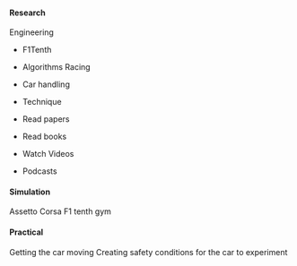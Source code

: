 
#### Research

Engineering
- F1Tenth
- Algorithms
Racing
- Car handling
- Technique

- Read papers
- Read books
- Watch Videos
- Podcasts

#### Simulation

Assetto Corsa
F1 tenth gym

#### Practical

Getting the car moving
Creating safety conditions for the car to experiment

